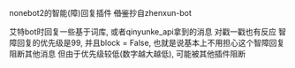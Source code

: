 nonebot2的智能(障)回复插件
~~借鉴~~抄自zhenxun-bot



艾特bot时回复一些基于词库, 或者qinyunke_api拿到的消息
对戳一戳也有反应
智障回复的优先级是99, 并且block = False, 也就是说基本上不用担心这个智障回复阻断其他消息
但由于优先级较低(数字越大越低), 可能被其他插件阻断